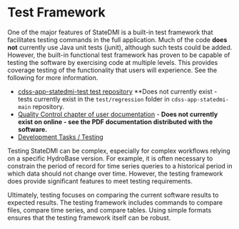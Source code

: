 # Test Framework #

One of the major features of StateDMI is a built-in test framework that facilitates testing commands in the full application.
Much of the code **does not** currently use Java unit tests (junit), although such tests could be added.
However, the built-in functional test framework has proven to be capable of testing the software
by exercising code at multiple levels.
This provides coverage testing of the functionality that users will experience.
See the following for more information.

* [cdss-app-statedmi-test test repository](https://github.com/OpenWaterFoundation/cdss-app-statedmi-test)
**Does not currently exist - tests currently exist in the `test/regression` folder in `cdss-app-statedmi-main` repository.
* [Quality Control chapter of user documentation](http://learn.openwaterfoundation.org/cdss-app-statedmi-doc-user/quality-control/quality-control/) -
**Does not currently exist on online - see the PDF documentation distributed with the software.**
* [Development Tasks / Testing](../../dev-tasks/overview#testing)

Testing StateDMI can be complex, especially for complex workflows relying on a specific HydroBase version.
For example, it is often necessary to constrain the period of record for time series queries to a
historical period in which data should not change over time.
However, the testing framework does provide significant features to meet testing requirements.

Ultimately, testing focuses on comparing the current software results to expected results.
The testing framework includes commands to compare files, compare time series, and compare tables.
Using simple formats ensures that the testing framework itself can be robust.
